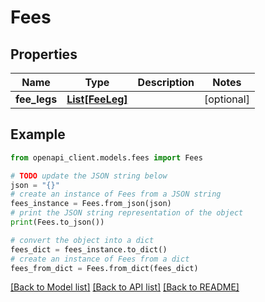 # Fees


## Properties

Name | Type | Description | Notes
------------ | ------------- | ------------- | -------------
**fee_legs** | [**List[FeeLeg]**](FeeLeg.md) |  | [optional] 

## Example

```python
from openapi_client.models.fees import Fees

# TODO update the JSON string below
json = "{}"
# create an instance of Fees from a JSON string
fees_instance = Fees.from_json(json)
# print the JSON string representation of the object
print(Fees.to_json())

# convert the object into a dict
fees_dict = fees_instance.to_dict()
# create an instance of Fees from a dict
fees_from_dict = Fees.from_dict(fees_dict)
```
[[Back to Model list]](../README.md#documentation-for-models) [[Back to API list]](../README.md#documentation-for-api-endpoints) [[Back to README]](../README.md)


